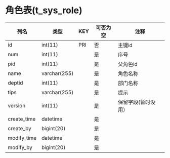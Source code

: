 # 角色表(t_sys_role)
| 列名   | 类型   | KEY  | 可否为空 | 注释   |
| ---- | ---- | ---- | ---- | ---- |
|id|int(11)|PRI|否|主键id|
|num|int(11)||是|序号|
|pid|int(11)||是|父角色id|
|name|varchar(255)||是|角色名称|
|deptid|int(11)||是|部门名称|
|tips|varchar(255)||是|提示|
|version|int(11)||是|保留字段(暂时没用）|
|create_time|datetime||是||
|create_by|bigint(20)||是||
|modify_time|datetime||是||
|modify_by|bigint(20)||是||
